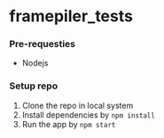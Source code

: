 # framepiler_tests

### Pre-requesties
  *  Nodejs 

### Setup repo
  1. Clone the repo in local system
  2. Install dependencies by `npm install`
  3. Run the app by `npm start`